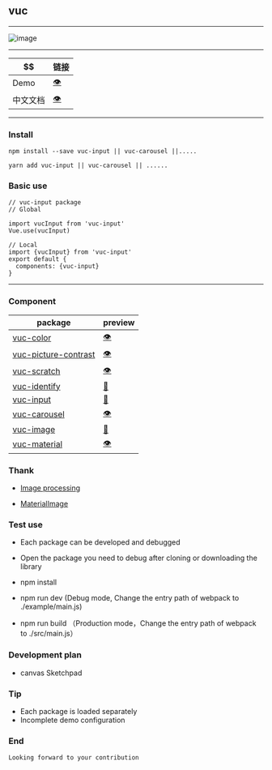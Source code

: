 ## vuc

---

![image](https://github.com/loo41/vuc/blob/master/doc/canvas.gif)

---

|   $$    |                                链接                                 |
|----------| ------------------------------------------------------------------- |
| Demo  | [👁️](http://vuc.tianchenyong.top) |
| 中文文档  | [👁️](https://github.com/loo41/vuc/blob/master/doc/Chinese.md) |


---

### Install
```
npm install --save vuc-input || vuc-carousel ||.....

yarn add vuc-input || vuc-carousel || ......
```

### Basic use
```
// vuc-input package
// Global

import vucInput from 'vuc-input'
Vue.use(vucInput)

// Local
import {vucInput} from 'vuc-input'
export default {
  components: {vuc-input}
}
```

---

### Component
|   package     |                                preview                         |
|----------| ------------------------------------------------------------------- |
| [vuc-color](https://github.com/loo41/vuc/tree/master/package/vuc-color)|[👁️](http://vuc.tianchenyong.top/#/color) |
| [vuc-picture-contrast](https://github.com/loo41/vuc/tree/master/package/vuc-picture-contrast)|[👁️](http://vuc.tianchenyong.top/#/pictureC) |
| [vuc-scratch](https://github.com/loo41/vuc/tree/master/package/vuc-scratch)  | [👁️](http://vuc.tianchenyong.top/#/scratch) |
| [vuc-identify](https://github.com/loo41/vuc/tree/master/package/vuc-identify) |[👀](http://vuc.tianchenyong.top/#/)|
|[vuc-input](https://github.com/loo41/vuc/tree/master/package/vuc-input)|[👀](http://vuc.tianchenyong.top/#/identify)|
| [vuc-carousel](https://github.com/loo41/vuc/tree/master/package/vuc-carousel)|[👁️](http://vuc.tianchenyong.top/#/carousel)|
| [vuc-image](https://github.com/loo41/vuc/tree/master/package/vuc-image) | [👀](http://vuc.tianchenyong.top/#/image)|
| [vuc-material](https://github.com/loo41/vuc/tree/master/package/vuc-material) |[👁️](http://vuc.tianchenyong.top/#/materia)|


### Thank

- [Image processing](https://www.cnblogs.com/st-leslie/p/8317850.html?utm_source=debugrun&utm_medium=referral)

- [MaterialImage](https://github.com/yscoder/MaterialImage)


### Test use

- Each package can be developed and debugged

- Open the package you need to debug after cloning or downloading the library 

- npm install

- npm run dev (Debug mode, Change the entry path of webpack to ./example/main.js)

- npm run build （Production mode，Change the entry path of webpack to ./src/main.js）


### Development plan

- canvas Sketchpad

### Tip

- Each package is loaded separately 
- Incomplete demo configuration

### End
```
Looking forward to your contribution 
```

